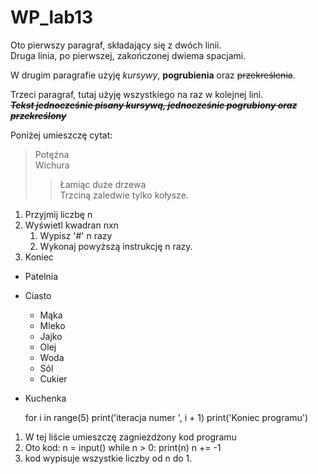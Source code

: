 # WP_lab13

Oto pierwszy paragraf, składający się z dwóch linii.  
Druga linia, po pierwszej, zakończonej dwiema spacjami.

W drugim paragrafie użyję *kursywy*, **pogrubienia** oraz ~~przekreślenia~~.

Trzeci paragraf, tutaj użyję wszystkiego na raz w kolejnej lini.  
~~***Tekst jednocześnie pisany kursywą, jednocześnie pogrubiony oraz przekreślony***~~

Poniżej umieszczę cytat:

> Potężna  
> Wichura
>> Łamiąc duże drzewa  
>> Trzciną zaledwie tylko kołysze.

1. Przyjmij liczbę n
2. Wyświetl kwadran nxn
    1. Wypisz '#' n razy
    2. Wykonaj powyższą instrukcję n razy.
3. Koniec

- Patelnia
- Ciasto
  - Mąka
  - Mleko
  - Jajko
  - Olej
  - Woda
  - Sól
  - Cukier
- Kuchenka

    for i in range(5)
        print('iteracja numer ', i + 1)
    print('Koniec programu')

1. W tej liście umieszczę zagnieżdżony kod programu
2. Oto kod:
        n = input()
        while n > 0:
          print(n)
          n += -1
3. kod wypisuje wszystkie liczby od n do 1.

